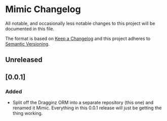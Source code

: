 # Mimic Changelog

All notable, and occasionally less notable changes to this project will be documented in this file.

The format is based on [Keep a Changelog](http://keepachangelog.com/)
and this project adheres to [Semantic Versioning](http://semver.org/).


## Unreleased

## [0.0.1]


### Added

- Split off the Dragginz ORM into a separate repository (this one) and renamed it Mimic.  Everything in
this 0.0.1 release will just be getting the thing working.
